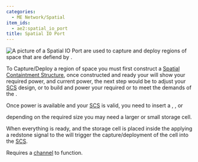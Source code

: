 ```yaml
---
categories:
  - ME Network/Spatial
item_ids:
  - ae2:spatial_io_port
title: Spatial IO Port
---
```


![A picture of a Spatial IO
Port](../../../../public/assets/large/spatial_io_port.png)<ItemLink
id="spatial_io_port"/> are used to capture and
deploy regions of space that are defiend by <ItemLink
id="spatial_pylon"/>.

To Capture/Deploy a region of space you must first construct a [Spatial
Containtment Structure](spatial-containment-structure.md), once
constructed and ready your <ItemLink
id="spatial_io_port"/> will show your required
power, and current power, the next step would be to adjust your
[SCS](spatial-containment-structure.md) design, or to build and
power your required <ItemLink id="energy_cell"/>
or <ItemLink id="dense_energy_cell"/> to meet
the demands of the <ItemLink
id="spatial_io_port"/>.

Once power is available and your [SCS](spatial-containment-structure.md) is valid, you need to insert a <ItemLink
id="spatial_storage_cell_2"/>, <ItemLink
id="spatial_storage_cell_16"/>, or

<ItemLink id="spatial_storage_cell_128" />
depending on the required size you may need a larger or small storage cell.

When everything is ready, and the storage cell is placed inside the <ItemLink
id="spatial_io_port"/> applying a redstone
signal to the <ItemLink id="spatial_io_port"/>
will trigger the capture/deployment of the cell into the [SCS](spatial-containment-structure.md).

Requires a [channel](../channels.md) to function.

<RecipeFor id="spatial_io_port" />
